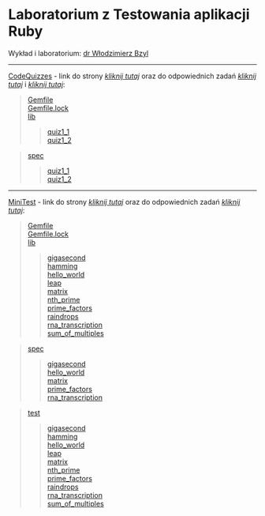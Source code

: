 # Laboratorium z Testowania aplikacji Ruby

Wykład i laboratorium: [dr Włodzimierz Bzyl](https://github.com/egzamin/tar)

***************************

[CodeQuizzes](CodeQuizzes) - link do strony [_kliknij tutaj_](http://www.codequizzes.com) oraz do odpowiednich zadań [_kliknij tutaj_](http://www.codequizzes.com/ruby/test-driven-development/strings-integers-tdd) i [_kliknij tutaj_](http://www.codequizzes.com/ruby/test-driven-development/rspec-arrays-expectations):
> [Gemfile](CodeQuizzes/Gemfile)  
> [Gemfile.lock](CodeQuizzes/Gemfile.lock)  
> [lib](CodeQuizzes/lib)
>> [quiz1_1](CodeQuizzes/lib/quiz1_1.rb)  
>> [quiz1_2](CodeQuizzes/lib/quiz1_2.rb)

> [spec](CodeQuizzes/spec)
>> [quiz1_1](CodeQuizzes/spec/quiz1_1_spec.rb)  
>> [quiz1_2](CodeQuizzes/spec/quiz1_2_spec.rb)

***************************

[MiniTest](MiniTest) - link do strony [_kliknij tutaj_](http://exercism.io/) oraz do odpowiednich zadań [_kliknij tutaj_](http://exercism.io/languages/ruby/exercises):
> [Gemfile](MiniTest/Gemfile)  
> [Gemfile.lock](MiniTest/Gemfile.lock)  
> [lib](MiniTest/lib)
>> [gigasecond](MiniTest/lib/gigasecond.rb)  
>> [hamming](MiniTest/lib/hamming.rb)  
>> [hello_world](MiniTest/lib/hello_world.rb)  
>> [leap](MiniTest/lib/leap.rb)  
>> [matrix](MiniTest/lib/matrix.rb)  
>> [nth_prime](MiniTest/lib/nth_prime.rb)  
>> [prime_factors](MiniTest/lib/prime_factors.rb)  
>> [raindrops](MiniTest/lib/raindrops.rb)  
>> [rna_transcription](MiniTest/lib/rna_transcription.rb)  
>> [sum_of_multiples](MiniTest/lib/sum_of_multiples.rb)

> [spec](MiniTest/spec)
>> [gigasecond](MiniTest/spec/gigasecond_spec.rb)  
>> [hello_world](MiniTest/spec/hello_world_spec.rb)  
>> [matrix](MiniTest/spec/matrix_spec.rb)  
>> [prime_factors](MiniTest/spec/prime_factors_spec.rb)  
>> [rna_transcription](MiniTest/spec/rna_transcription_spec.rb)

> [test](MiniTest/test)
>> [gigasecond](MiniTest/test/gigasecond/gigasecond_test.rb)  
>> [hamming](MiniTest/test/hamming/hamming_test.rb)  
>> [hello_world](MiniTest/test/hello-world/hello_world_test.rb)  
>> [leap](MiniTest/test/leap/leap_test.rb)  
>> [matrix](MiniTest/test/matrix/matrix_test.rb)  
>> [nth_prime](MiniTest/test/nth-prime/nth_prime_test.rb)  
>> [prime_factors](MiniTest/test/prime-factors/prime_factors_test.rb)  
>> [raindrops](MiniTest/test/raindrops/raindrops_test.rb)  
>> [rna_transcription](MiniTest/test/rna-transcription/rna_transcription_test.rb)  
>> [sum_of_multiples](MiniTest/test/sum-of-multiples/sum_of_multiples_test.rb)
